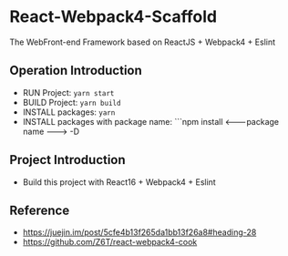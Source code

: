 # React-Webpack4-Scaffold
The WebFront-end Framework based on ReactJS + Webpack4 + Eslint

## Operation Introduction
* RUN Project: ```yarn start```
* BUILD Project: ```yarn build```
* INSTALL packages: ```yarn```
* INSTALL packages with package name: ```npm install <---package name ---> -D

## Project Introduction
* Build this project with React16 + Webpack4 + Eslint


## Reference
* https://juejin.im/post/5cfe4b13f265da1bb13f26a8#heading-28
* https://github.com/Z6T/react-webpack4-cook
